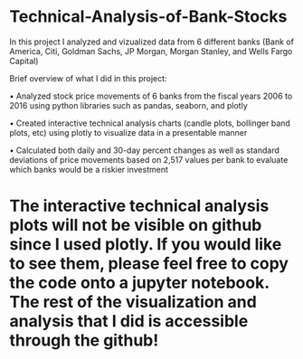 # Technical-Analysis-of-Bank-Stocks
In this project I analyzed and vizualized data from 6 different banks (Bank of America, Citi, Goldman Sachs, JP Morgan, Morgan Stanley, and Wells Fargo Capital)

Brief overview of what I did in this project:

• Analyzed stock price movements of 6 banks from the fiscal years 2006 to 2016 using python libraries such as pandas, seaborn, and plotly

• Created interactive technical analysis charts (candle plots, bollinger band plots, etc) using plotly to visualize data in a presentable manner

• Calculated both daily and 30-day percent changes as well as standard deviations of price movements based on 2,517 values per bank to evaluate which banks would be a riskier investment

# The interactive technical analysis plots will not be visible on github since I used plotly. If you would like to see them, please feel free to copy the code onto a jupyter notebook. The rest of the visualization and analysis that I did is accessible through the github!
